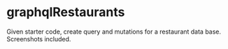 # graphqlRestaurants


Given starter code, create query and mutations for a restaurant data base. Screenshots included.
